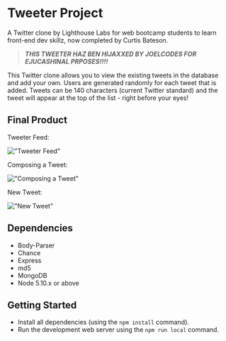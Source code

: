 # Tweeter Project

A Twitter clone by Lighthouse Labs for web bootcamp students to learn front-end dev skillz, now completed by Curtis Bateson.

> ***THIS TWEETER HAZ BEN HIJAXXED BY JOELCODES FOR EJUCASHINAL PRPOSES!!!!***

This Twitter clone allows you to view the existing tweets in the database and add your own. Users are generated randomly for each tweet that is added. Tweets can be 140 characters (current Twitter standard) and the tweet will appear at the top of the list - right before your eyes!

## Final Product

Tweeter Feed:

!["Tweeter Feed"](https://github.com/curtisbateson/tweeter/blob/master/docs/Tweeter-Feed.png)


Composing a Tweet:

!["Composing a Tweet"](https://github.com/curtisbateson/tweeter/blob/master/docs/Tweeter-In-Progress.png)


New Tweet:

!["New Tweet"](https://github.com/curtisbateson/tweeter/blob/master/docs/Tweeter-New-Tweet.png)

## Dependencies

- Body-Parser
- Chance
- Express
- md5
- MongoDB
- Node 5.10.x or above

## Getting Started

- Install all dependencies (using the `npm install` command).
- Run the development web server using the `npm run local` command.
